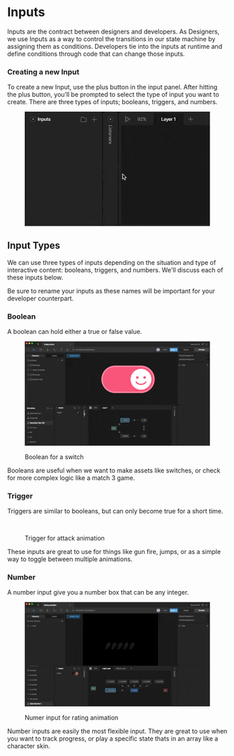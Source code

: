 # Inputs

Inputs are the contract between designers and developers. As Designers, we use Inputs as a way to control the transitions in our state machine by assigning them as conditions. Developers tie into the inputs at runtime and define conditions through code that can change those inputs.

### **Creating a new Input**

To create a new Input, use the plus button in the input panel. After hitting the plus button, you’ll be prompted to select the type of input you want to create. There are three types of inputs; booleans, triggers, and numbers.

<figure><img src="../../.gitbook/assets/CleanShot 2023-09-06 at 14.48.52.gif" alt=""><figcaption></figcaption></figure>

## Input Types

We can use three types of inputs depending on the situation and type of interactive content: booleans, triggers, and numbers. We'll discuss each of these inputs below.

Be sure to rename your inputs as these names will be important for your developer counterpart.

### **Boolean**

A boolean can hold either a true or false value.

<figure><img src="../../.gitbook/assets/CleanShot 2023-09-06 at 14.53.03.gif" alt=""><figcaption><p>Boolean for a switch</p></figcaption></figure>

Booleans are useful when we want to make assets like switches, or check for more complex logic like a match 3 game.

### **Trigger**

Triggers are similar to booleans, but can only become true for a short time.

<figure><img src="../../.gitbook/assets/CleanShot 2023-09-06 at 14.55.44.gif" alt=""><figcaption><p>Trigger for attack animation</p></figcaption></figure>

These inputs are great to use for things like gun fire, jumps, or as a simple way to toggle between multiple animations.

### **Number**

A number input give you a number box that can be any integer.

<figure><img src="../../.gitbook/assets/CleanShot 2023-09-06 at 14.58.15.gif" alt=""><figcaption><p>Numer input for rating animation</p></figcaption></figure>

Number inputs are easily the most flexible input. They are great to use when you want to track progress, or play a specific state thats in an array like a character skin.
